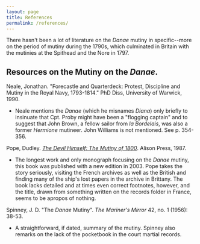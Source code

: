 ```yaml
---
layout: page
title: References
permalink: /references/
---
```


There hasn't been a lot of literature on the *Danae* mutiny in specific--more on the period of mutiny during the 1790s, which culminated in Britain with the mutinies at the Spithead and the Nore in 1797.

## Resources on the Mutiny on the *Danae*.

Neale, Jonathan. "Forecastle and Quarterdeck: Protest, Discipline and Mutiny in the Royal Navy, 1793-1814." PhD Diss, University of Warwick, 1990.

- Neale mentions the *Danae* (which he misnames *Diana*) only briefly to insinuate that Cpt. Proby might have been a "flogging captain" and to suggest that John Brown, a fellow sailor from *la Bordelais*, was also a former *Hermione* mutineer. John Williams is not mentioned. See p. 354-356.

Pope, Dudley. [*The Devil Himself: The Mutiny of 1800*](https://archive.org/details/devilhimselfmuti0000pope_b2a7). Alison Press, 1987.

- The longest work and only monograph focusing on the *Danae* mutiny, this book was published with a new edition in 2003. Pope takes the story seriously, visiting the French archives as well as the British and finding many of the ship's lost papers in the archive in Brittany. The book lacks detailed and at times even correct footnotes, however, and the title, drawn from something written on the records folder in France, seems to be apropos of nothing.

Spinney, J. D. "The *Danae* Mutiny". *The Mariner's Mirror* 42, no. 1 (1956): 38-53.

- A straightforward, if dated, summary of the mutiny. Spinney also remarks on the lack of the pocketbook in the court martial records.
